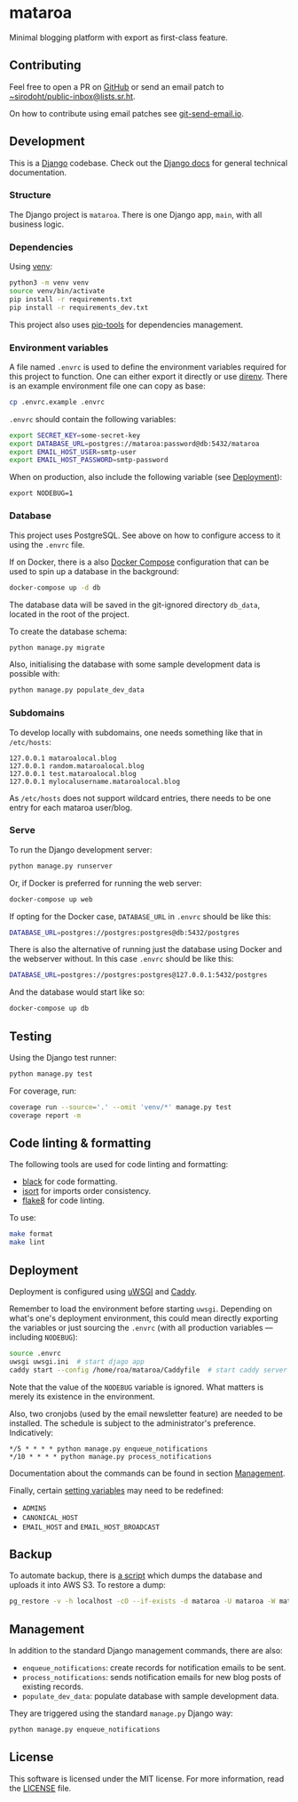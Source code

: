 # mataroa

Minimal blogging platform with export as first-class feature.

## Contributing

Feel free to open a PR on [GitHub](https://github.com/sirodoht/mataroa/fork) or
send an email patch to [~sirodoht/public-inbox@lists.sr.ht](mailto:~sirodoht/public-inbox@lists.sr.ht).

On how to contribute using email patches see [git-send-email.io](https://git-send-email.io/).

## Development

This is a [Django](https://www.djangoproject.com/) codebase. Check out the
[Django docs](https://docs.djangoproject.com/) for general technical documentation.

### Structure

The Django project is `mataroa`. There is one Django app, `main`,  with all business logic.

### Dependencies

Using [venv](https://docs.python.org/3/library/venv.html):

```sh
python3 -m venv venv
source venv/bin/activate
pip install -r requirements.txt
pip install -r requirements_dev.txt
```

This project also uses [pip-tools](https://github.com/jazzband/pip-tools) for
dependencies management.

### Environment variables

A file named `.envrc` is used to define the environment variables required for this project to
function. One can either export it directly or use [direnv](https://github.com/direnv/direnv).
There is an example environment file one can copy as base:

```sh
cp .envrc.example .envrc
```

`.envrc` should contain the following variables:

```sh
export SECRET_KEY=some-secret-key
export DATABASE_URL=postgres://mataroa:password@db:5432/mataroa
export EMAIL_HOST_USER=smtp-user
export EMAIL_HOST_PASSWORD=smtp-password
```

When on production, also include the following variable (see [Deployment](#Deployment)):

```
export NODEBUG=1
```

### Database

This project uses PostgreSQL. See above on how to configure access to it using
the `.envrc` file.

If on Docker, there is a also [Docker Compose](https://docs.docker.com/compose/)
configuration that can be used to spin up a database in the background:

```sh
docker-compose up -d db
```

The database data will be saved in the git-ignored directory `db_data`,
located in the root of the project.

To create the database schema:

```sh
python manage.py migrate
```

Also, initialising the database with some sample development data is possible with:

```sh
python manage.py populate_dev_data
```

### Subdomains

To develop locally with subdomains, one needs something like that in `/etc/hosts`:

```
127.0.0.1 mataroalocal.blog
127.0.0.1 random.mataroalocal.blog
127.0.0.1 test.mataroalocal.blog 
127.0.0.1 mylocalusername.mataroalocal.blog
```

As `/etc/hosts` does not support wildcard entries, there needs to be one
entry for each mataroa user/blog.

### Serve

To run the Django development server:

```sh
python manage.py runserver
```

Or, if Docker is preferred for running the web server:

```sh
docker-compose up web
```

If opting for the Docker case, `DATABASE_URL` in `.envrc` should be like this:

```sh
DATABASE_URL=postgres://postgres:postgres@db:5432/postgres
```

There is also the alternative of running just the database using Docker and
the webserver without. In this case `.envrc` should be like this:

```sh
DATABASE_URL=postgres://postgres:postgres@127.0.0.1:5432/postgres
```

And the database would start like so:

```sh
docker-compose up db
```

## Testing

Using the Django test runner:

```sh
python manage.py test
```

For coverage, run:

```sh
coverage run --source='.' --omit 'venv/*' manage.py test
coverage report -m
```

## Code linting & formatting

The following tools are used for code linting and formatting:

* [black](https://github.com/psf/black) for code formatting.
* [isort](https://github.com/pycqa/isort) for imports order consistency.
* [flake8](https://gitlab.com/pycqa/flake8) for code linting.

To use:

```sh
make format
make lint
```

## Deployment

Deployment is configured using [uWSGI](https://uwsgi-docs.readthedocs.io/en/latest/) 
and [Caddy](https://caddyserver.com/).

Remember to load the environment before starting `uwsgi`. Depending on what's one's deployment
environment, this could mean directly exporting the variables or just sourcing the `.envrc`
(with all production variables — including `NODEBUG`):

```sh
source .envrc
uwsgi uwsgi.ini  # start djago app
caddy start --config /home/roa/mataroa/Caddyfile  # start caddy server
```

Note that the value of the `NODEBUG` variable is ignored. What matters is merely its existence
in the environment.

Also, two cronjobs (used by the email newsletter feature) are needed to be
installed. The schedule is subject to the administrator's preference. Indicatively:

```
*/5 * * * * python manage.py enqueue_notifications
*/10 * * * * python manage.py process_notifications
```

Documentation about the commands can be found in section [Management](#Management).

Finally, certain [setting variables](mataroa/settings.py) may need to be redefined:

* `ADMINS`
* `CANONICAL_HOST`
* `EMAIL_HOST` and `EMAIL_HOST_BROADCAST`

## Backup

To automate backup, there is [a script](backup-database.sh) which dumps the database and uploads
it into AWS S3. To restore a dump:

```sh
pg_restore -v -h localhost -cO --if-exists -d mataroa -U mataroa -W mataroa.dump
```

## Management

In addition to the standard Django management commands, there are also:

* `enqueue_notifications`: create records for notification emails to be sent.
* `process_notifications`: sends notification emails for new blog posts of existing records.
* `populate_dev_data`: populate database with sample development data.

They are triggered using the standard `manage.py` Django way:

```sh
python manage.py enqueue_notifications
```

## License

This software is licensed under the MIT license.
For more information, read the [LICENSE](LICENSE) file.
